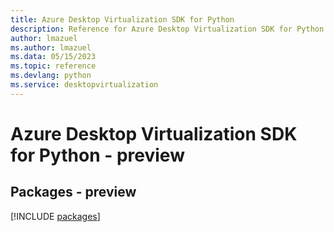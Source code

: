```yaml
---
title: Azure Desktop Virtualization SDK for Python
description: Reference for Azure Desktop Virtualization SDK for Python
author: lmazuel
ms.author: lmazuel
ms.data: 05/15/2023
ms.topic: reference
ms.devlang: python
ms.service: desktopvirtualization
---
```

# Azure Desktop Virtualization SDK for Python - preview
## Packages - preview
[!INCLUDE [packages](desktop-virtualization-index.md)]